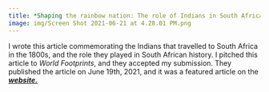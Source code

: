 ```yaml
---
title: *Shaping the rainbow nation: The role of Indians in South Africa*
image: img/Screen Shot 2021-06-21 at 4.28.01 PM.png
---
```


I wrote this article commemorating the Indians that travelled to South Africa in the 1800s, and the role they played in South African history. I pitched this article to *World Footprints*, and they accepted my submission. They published the article on June 19th, 2021, and it was a featured article on the <a href="https://www.worldfootprints.com/shaping-the-rainbow-nation-the-role-of-indians-in-south-africa/" target="_blank">***website.***</a>
